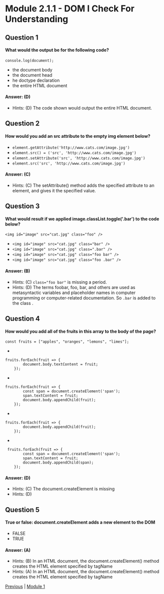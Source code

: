 # Module 2.1.1 - DOM I Check For Understanding

## Question 1

####  What would the output be for the following code?
```
console.log(document);
```

-  the document body 
- the document head 
- he doctype declaration 
- the entire HTML document 

#### Answer:   (D) 

- Hints: (D)  The code shown would output the entire HTML document.

## Question 2

####  How would you add an src attribute to the empty img element below?

- ```element.getAttribute('http://www.cats.com/image.jpg')``` 
- ```element.src() = ('src', 'http://www.cats.com/image.jpg')``` 
- ```element.setAttribute('src', 'http://www.cats.com/image.jpg')``` 
- ```element.src('src', 'http://www.cats.com/image.jpg')``` 

#### Answer:   (C) 

- Hints: (C)  The setAttribute() method adds the specified attribute to an element, and gives it the specified value.

## Question 3

####  What would result if we applied image.classList.toggle('.bar') to the code below?
```
<img id="image" src="cat.jpg" class="foo" />
```

- ```<img id="image" src="cat.jpg" class="bar" />``` 
- ```<img id="image" src="cat.jpg" class=".bar" />``` 
- ```<img id="image" src="cat.jpg" class="foo bar" />``` 
- ```<img id="image" src="cat.jpg" class="foo .bar" />``` 

#### Answer:   (B) 

- Hints: (C)  `class="foo bar"` is missing a period.
- Hints: (D)  The terms foobar, foo, bar, and others are used as metasyntactic variables and placeholder names in computer programming or computer-related documentation. So ```.bar``` is added to the class .

## Question 4

####  How would you add all of the fruits in this array to the body of the page?

```
const fruits = ["apples", "oranges", "lemons", "limes"];
```

- 
```
fruits.forEach(fruit => {
        document.body.textContent = fruit;
    });
``` 
- 
```
fruits.forEach(fruit => {
        const span = document.createElement('span');
        span.textContent = fruit;
        document.body.appendChild(fruit);
    });
``` 
- 
```
fruits.forEach(fruit => {
        document.body.appendChild(fruit);
    });
``` 
- 
```
 fruits.forEach(fruit => {
        const span = document.createElement('span');
        span.textContent = fruit;
        document.body.appendChild(span);
    });
``` 

#### Answer:   (D) 

- Hints: (C)  The document.createElement is missing
- Hints: (D)  

## Question 5

####  True or false: document.createElement adds a new element to the DOM

- FALSE
- TRUE

#### Answer:   (A) 

- Hints: (B)  In an HTML document, the document.createElement() method creates the HTML element specified by tagName
- Hints: (A)  In an HTML document, the document.createElement() method creates the HTML element specified by tagName






[Previous](./Object_4.md) | [Module 1](../../Module_1-Class-Components/README.md)
